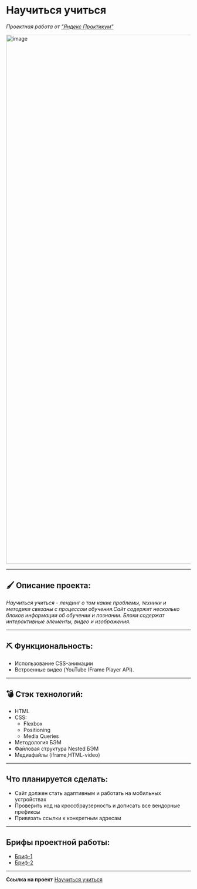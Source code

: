 # Научиться учиться
_Проектная работа от ["Яндекс Практикум"](https://practicum.yandex.ru/web/)_

<img width="1440" alt="image" src="https://user-images.githubusercontent.com/100767361/192950688-32567476-4004-4ea7-b102-1049e09be51e.png">


----
## 🖌 Описание проекта:
_Научиться учиться - лендинг о том какие проблемы, техники и методики связаны с процессом обучения.Сайт содержит несколько блоков информации об обучении и познании. Блоки содержат интерактивные элементы, видео и изображения._

----

## ⛏ Функциональность:
* Использование CSS-анимации
* Встроенные видео (YouTube IFrame Player API).


----

## 💣 Стэк технологий:
* HTML
* CSS:
  + Flexbox
  + Positioning
  + Media Queries
* Методология БЭМ
* Файловая структура Nested БЭМ
* Медиафайлы (iframe,HTML-video)

----
## Что планируется сделать:
* Сайт должен стать адаптивным и работать на мобильных устройствах
* Проверить код на кроссбраузерность и дописать все вендорные префиксы
* Привязать ссылки к конкретным адресам
----

## Брифы проектной работы:
* [Бриф-1](https://code.s3.yandex.net/web-developer/project-1/sprint-1-brief.pdf)
* [Бриф-2](https://code.s3.yandex.net/web-developer/project-1/sprint-2-brief.pdf)

----
**Ссылка на проект**
[Научиться учиться](https://code.s3.yandex.net/web-developer/final-projects/project-1/index.html)


